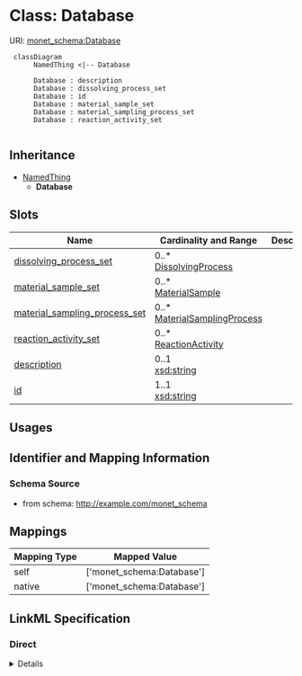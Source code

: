 # Class: Database




URI: [monet_schema:Database](http://example.com/monet_schema/Database)




```mermaid
 classDiagram
      NamedThing <|-- Database
      
      Database : description
      Database : dissolving_process_set
      Database : id
      Database : material_sample_set
      Database : material_sampling_process_set
      Database : reaction_activity_set
      

```





## Inheritance
* [NamedThing](NamedThing.md)
    * **Database**



## Slots

| Name | Cardinality and Range  | Description  |
| ---  | ---  | --- |
| [dissolving_process_set](dissolving_process_set.md) | 0..* <br/> [DissolvingProcess](DissolvingProcess.md)  |   |
| [material_sample_set](material_sample_set.md) | 0..* <br/> [MaterialSample](MaterialSample.md)  |   |
| [material_sampling_process_set](material_sampling_process_set.md) | 0..* <br/> [MaterialSamplingProcess](MaterialSamplingProcess.md)  |   |
| [reaction_activity_set](reaction_activity_set.md) | 0..* <br/> [ReactionActivity](ReactionActivity.md)  |   |
| [description](description.md) | 0..1 <br/> [xsd:string](xsd:string)  |   |
| [id](id.md) | 1..1 <br/> [xsd:string](xsd:string)  |   |


## Usages



## Identifier and Mapping Information







### Schema Source


* from schema: http://example.com/monet_schema







## Mappings

| Mapping Type | Mapped Value |
| ---  | ---  |
| self | ['monet_schema:Database'] |
| native | ['monet_schema:Database'] |


## LinkML Specification

<!-- TODO: investigate https://stackoverflow.com/questions/37606292/how-to-create-tabbed-code-blocks-in-mkdocs-or-sphinx -->

### Direct

<details>
```yaml
name: Database
title: database
from_schema: http://example.com/monet_schema
rank: 1000
is_a: NamedThing
slots:
- dissolving_process_set
- material_sample_set
- material_sampling_process_set
- reaction_activity_set

```
</details>

### Induced

<details>
```yaml
name: Database
title: database
from_schema: http://example.com/monet_schema
rank: 1000
is_a: NamedThing
attributes:
  dissolving_process_set:
    name: dissolving_process_set
    title: dissolving process set
    from_schema: http://example.com/monet_schema
    rank: 1000
    multivalued: true
    alias: dissolving_process_set
    owner: Database
    domain_of:
    - Database
    range: DissolvingProcess
    inlined_as_list: true
  material_sample_set:
    name: material_sample_set
    title: material sample set
    from_schema: http://example.com/monet_schema
    rank: 1000
    multivalued: true
    alias: material_sample_set
    owner: Database
    domain_of:
    - Database
    range: MaterialSample
    inlined_as_list: true
  material_sampling_process_set:
    name: material_sampling_process_set
    title: material sampling process set
    from_schema: http://example.com/monet_schema
    rank: 1000
    multivalued: true
    alias: material_sampling_process_set
    owner: Database
    domain_of:
    - Database
    range: MaterialSamplingProcess
    inlined_as_list: true
  reaction_activity_set:
    name: reaction_activity_set
    from_schema: http://example.com/monet_schema
    rank: 1000
    multivalued: true
    alias: reaction_activity_set
    owner: Database
    domain_of:
    - Database
    range: ReactionActivity
    inlined_as_list: true
  description:
    name: description
    title: description
    from_schema: http://example.com/monet_schema
    rank: 1000
    alias: description
    owner: Database
    domain_of:
    - NamedThing
    range: string
  id:
    name: id
    from_schema: http://example.com/monet_schema
    rank: 1000
    identifier: true
    alias: id
    owner: Database
    domain_of:
    - NamedThing
    range: string

```
</details>